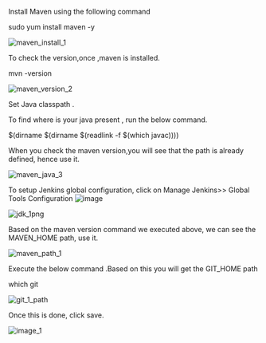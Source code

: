 Install Maven using the following command

sudo yum install maven -y


![maven_install_1](https://user-images.githubusercontent.com/20787443/50431077-0aaa5e00-0903-11e9-98bc-530d5a2f8353.PNG)

To check the version,once ,maven is installed.

mvn -version 

![maven_version_2](https://user-images.githubusercontent.com/20787443/50431080-10a03f00-0903-11e9-91bb-300ff68fb41a.PNG)

Set Java classpath .

To find where is your java present , run the below command.

$(dirname $(dirname $(readlink -f $(which javac))))


When you check the maven version,you will see that the path is already defined, hence use it.

![maven_java_3](https://user-images.githubusercontent.com/20787443/50434155-5961f300-0917-11e9-8540-242fa4fb1b2a.PNG)


To setup Jenkins global configuration, click on Manage Jenkins>> Global Tools Configuration
![image](https://user-images.githubusercontent.com/20787443/50434298-d4c3a480-0917-11e9-9832-ca336b1425de.png) 


![jdk_1png](https://user-images.githubusercontent.com/20787443/50437078-5ff66780-0923-11e9-880e-dae56daeea10.PNG)

Based on the maven version command we executed above, we can see the MAVEN_HOME path, use it.

![maven_path_1](https://user-images.githubusercontent.com/20787443/50437079-5ff66780-0923-11e9-99fb-4b5357f12f71.PNG)

 Execute the below command .Based on this you will get the GIT_HOME path
 
 which git
 
 
 
![git_1_path](https://user-images.githubusercontent.com/20787443/50437125-8916f800-0923-11e9-8862-d27c9bc14f6d.PNG)

Once this is done, click save.


![image_1](https://user-images.githubusercontent.com/20787443/50461800-f9715800-09bb-11e9-8400-770c9e5602cb.PNG)



